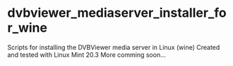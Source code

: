 # dvbviewer_mediaserver_installer_for_wine
Scripts for installing the DVBViewer media server in Linux (wine)
Created and tested with Linux Mint 20.3
More comming soon...
